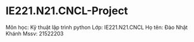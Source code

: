 # IE221.N21.CNCL-Project
Môn học: Kỹ thuật lập trình python
Lớp: IE221.N21.CNCL
Họ tên: Đào Nhật Khánh
Mssv: 21522203
